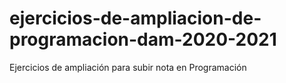 # ejercicios-de-ampliacion-de-programacion-dam-2020-2021
Ejercicios de ampliación para subir nota en Programación
